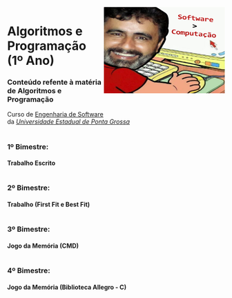 <img align="right" width="280" height="200" src="https://github.com/eduschadesoares/algoritmosEProgramacao/blob/master/Media/software.png">

# Algoritmos e Programação (1º Ano) 

### Conteúdo refente à matéria de Algoritmos e Programação
Curso de [Engenharia de Software](http://www.uepg.br/catalogo/cursos/2016/bachareleminformatica.pdf) da&nbsp;*[Universidade&nbsp;Estadual&nbsp;de&nbsp;Ponta&nbsp;Grossa](https://portal.uepg.br/)*

#

### 1º Bimestre:
#### Trabalho Escrito

#

### 2º Bimestre:
#### Trabalho (First Fit e Best Fit)

#

### 3º Bimestre:
#### Jogo da Memória (CMD)

#

### 4º Bimestre:
#### Jogo da Memória (Biblioteca Allegro - C)

